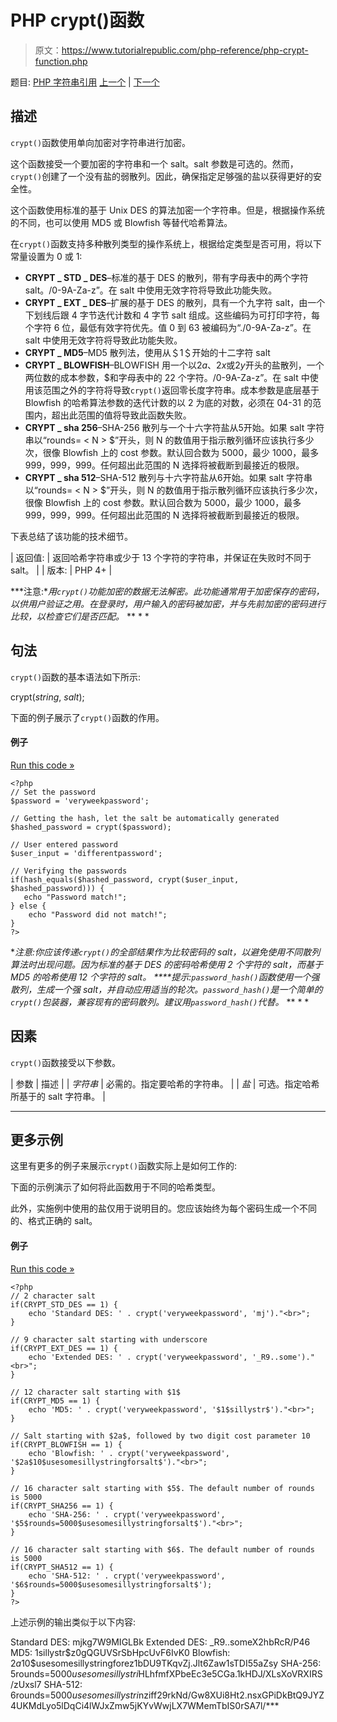 # PHP crypt()函数

> 原文：<https://www.tutorialrepublic.com/php-reference/php-crypt-function.php>

题目: [PHP 字符串引用](php-string-functions.php) [上一个](php-crc32-function.php) | [下一个](php-echo-function.php)

## 描述

`crypt()`函数使用单向加密对字符串进行加密。

这个函数接受一个要加密的字符串和一个 salt。salt 参数是可选的。然而，`crypt()`创建了一个没有盐的弱散列。因此，确保指定足够强的盐以获得更好的安全性。

这个函数使用标准的基于 Unix DES 的算法加密一个字符串。但是，根据操作系统的不同，也可以使用 MD5 或 Blowfish 等替代哈希算法。

在`crypt()`函数支持多种散列类型的操作系统上，根据给定类型是否可用，将以下常量设置为 0 或 1:

*   **CRYPT _ STD _ DES**–标准的基于 DES 的散列，带有字母表中的两个字符 salt。/0-9A-Za-z”。在 salt 中使用无效字符将导致此功能失败。
*   **CRYPT _ EXT _ DES**–扩展的基于 DES 的散列，具有一个九字符 salt，由一个下划线后跟 4 字节迭代计数和 4 字节 salt 组成。这些编码为可打印字符，每个字符 6 位，最低有效字符优先。值 0 到 63 被编码为“./0-9A-Za-z”。在 salt 中使用无效字符将导致此功能失败。
*   **CRYPT _ MD5**–MD5 散列法，使用从＄1＄开始的十二字符 salt
*   **CRYPT _ BLOWFISH**–BLOWFISH 用一个以$2a$、$2x$或$2y$开头的盐散列，一个两位数的成本参数，$和字母表中的 22 个字符。/0-9A-Za-z”。在 salt 中使用该范围之外的字符将导致`crypt()`返回零长度字符串。成本参数是底层基于 Blowfish 的哈希算法参数的迭代计数的以 2 为底的对数，必须在 04-31 的范围内，超出此范围的值将导致此函数失败。
*   **CRYPT _ sha 256**–SHA-256 散列与一个十六字符盐从$5$开始。如果 salt 字符串以“rounds= < N > $”开头，则 N 的数值用于指示散列循环应该执行多少次，很像 Blowfish 上的 cost 参数。默认回合数为 5000，最少 1000，最多 999，999，999。任何超出此范围的 N 选择将被截断到最接近的极限。
*   **CRYPT _ sha 512**–SHA-512 散列与十六字符盐从$6$开始。如果 salt 字符串以“rounds= < N > $”开头，则 N 的数值用于指示散列循环应该执行多少次，很像 Blowfish 上的 cost 参数。默认回合数为 5000，最少 1000，最多 999，999，999。任何超出此范围的 N 选择将被截断到最接近的极限。

下表总结了该功能的技术细节。

| 返回值: | 返回哈希字符串或少于 13 个字符的字符串，并保证在失败时不同于 salt。 |
| 版本: | PHP 4+ |

 ***注意:**用`crypt()`功能加密的数据无法解密。此功能通常用于加密保存的密码，以供用户验证之用。在登录时，用户输入的密码被加密，并与先前加密的密码进行比较，以检查它们是否匹配。*  ** * *

## 句法

`crypt()`函数的基本语法如下所示:

crypt(*string*, *salt*);

下面的例子展示了`crypt()`函数的作用。

#### 例子

[Run this code »](javascript:void(0); "Disabled")

```
<?php
// Set the password
$password = 'veryweekpassword';

// Getting the hash, let the salt be automatically generated
$hashed_password = crypt($password);

// User entered password
$user_input = 'differentpassword';

// Verifying the passwords
if(hash_equals($hashed_password, crypt($user_input, $hashed_password))) {
   echo "Password match!";
} else {
    echo "Password did not match!";
}
?>
```

 ***注意:**你应该传递`crypt()`的全部结果作为比较密码的 salt，以避免使用不同散列算法时出现问题。因为标准的基于 DES 的密码哈希使用 2 个字符的 salt，而基于 MD5 的哈希使用 12 个字符的 salt。*  ****提示:**`password_hash()`函数使用一个强散列，生成一个强 salt，并自动应用适当的轮次。`password_hash()`是一个简单的`crypt()`包装器，兼容现有的密码散列。建议用`password_hash()`代替。*  ** * *

## 因素

`crypt()`函数接受以下参数。

| 参数 | 描述 |
| *字符串* | 必需的。指定要哈希的字符串。 |
| *盐* | 可选。指定哈希所基于的 salt 字符串。 |

* * *

## 更多示例

这里有更多的例子来展示`crypt()`函数实际上是如何工作的:

下面的示例演示了如何将此函数用于不同的哈希类型。

此外，实施例中使用的盐仅用于说明目的。您应该始终为每个密码生成一个不同的、格式正确的 salt。

#### 例子

[Run this code »](javascript:void(0); "Disabled")

```
<?php
// 2 character salt
if(CRYPT_STD_DES == 1) {
    echo 'Standard DES: ' . crypt('veryweekpassword', 'mj')."<br>";
}

// 9 character salt starting with underscore
if(CRYPT_EXT_DES == 1) {
    echo 'Extended DES: ' . crypt('veryweekpassword', '_R9..some')."<br>";
}

// 12 character salt starting with $1$
if(CRYPT_MD5 == 1) {
    echo 'MD5: ' . crypt('veryweekpassword', '$1$sillystr$')."<br>";
}

// Salt starting with $2a$, followed by two digit cost parameter 10
if(CRYPT_BLOWFISH == 1) {
    echo 'Blowfish: ' . crypt('veryweekpassword', '$2a$10$usesomesillystringforsalt$')."<br>";
}

// 16 character salt starting with $5$. The default number of rounds is 5000
if(CRYPT_SHA256 == 1) {
    echo 'SHA-256: ' . crypt('veryweekpassword', '$5$rounds=5000$usesomesillystringforsalt$')."<br>";
}

// 16 character salt starting with $6$. The default number of rounds is 5000
if(CRYPT_SHA512 == 1) {
    echo 'SHA-512: ' . crypt('veryweekpassword', '$6$rounds=5000$usesomesillystringforsalt$');
}
?>
```

上述示例的输出类似于以下内容:

Standard DES: mjkg7W9MIGLBk
Extended DES: _R9..someX2hbRcR/P46
MD5: $1$sillystr$z0gQGUVSrSbHpcUvF6IvK0
Blowfish: $2a$10$usesomesillystringforez1bDU9TKqvZj.Jlt6Zaw1sTDI55aZsy
SHA-256: $5$rounds=5000$usesomesillystri$HLhfmfXPbeEc3e5CGa.1kHDJ/XLsXoVRXIRS/zUxsl7
SHA-512: $6$rounds=5000$usesomesillystri$nziff29rkNd/Gw8XUi8Ht2.nsxGPiDkBtQ9JYZ4UKMdLyo5lDqCi4lWJxZmw5jKYvWwjLX7WMemTbIS0rSA7l/***